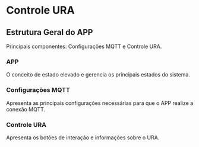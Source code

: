 # Controle URA

## Estrutura Geral do APP 
Principais componentes: Configurações MQTT e Controle URA. 

### APP 
O conceito de estado elevado e gerencia os principais estados do sistema. 

### Configurações MQTT 
Apresenta as principais configurações necessárias para que o APP realize a conexão MQTT. 

### Controle URA 
Apresenta os botões de interação e informações sobre o URA. 

